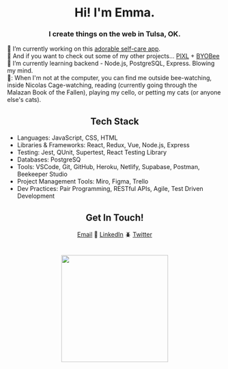 # <div align="center">Hi! I'm Emma.</div>
### <div align="center">I create things on the web in Tulsa, OK.</div>

:butterfly: I’m currently working on this [adorable self-care app](https://github.com/self-care-bear/self-care-bear).
<br>
:bug: And if you want to check out some of my other projects... [PIXL](https://github.com/PIXLAPP/pixel-art-project) + [BYOBee](https://github.com/BYOBee-Project/BYOBee)
<br>
:ant: I’m currently learning backend - Node.js, PostgreSQL, Express. Blowing my mind.
<br>
🐝: When I'm not at the computer, you can find me outside bee-watching, inside Nicolas Cage-watching, reading (currently going through the Malazan Book of the Fallen), playing my cello, or petting my cats (or anyone else's cats).

## <div align='center'>Tech Stack</div>
- Languages: JavaScript, CSS, HTML
- Libraries & Frameworks: React, Redux, Vue, Node.js, Express
- Testing: Jest, QUnit, Supertest, React Testing Library
- Databases: PostgreSQ
- Tools: VSCode, Git, GitHub, Heroku, Netlify, Supabase, Postman, Beekeeper Studio
- Project Management Tools: Miro, Figma, Trello
- Dev Practices: Pair Programming, RESTful APIs, Agile, Test Driven Development

## <div align='center'>Get In Touch!</div>
<div align='center'><a href='mailto:emma@egstad.com'>Email</a> 🐞 <a href='https://www.linkedin.com/in/emmaegstad/'>LinkedIn</a> 🪲 <a href='https://www.twitter.com/emmaegstad'>Twitter</a>
</div>
<br>
<br>

<!-- <img src="https://media.giphy.com/media/YL8quuOin5E7C/giphy.gif" height="150" /> -->
<div align="center">
<img src="https://media.giphy.com/media/AABKwZleKzxNjM8a11/giphy.gif" height="250" />
</div>
  

